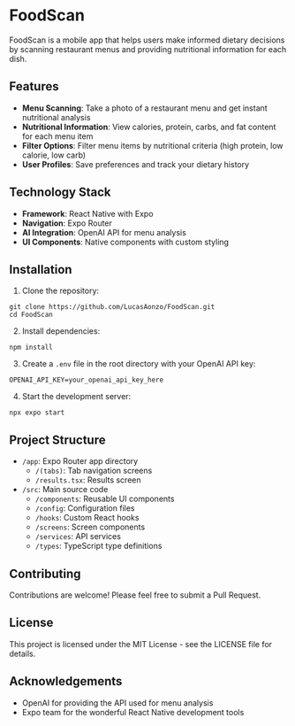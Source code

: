 # FoodScan

FoodScan is a mobile app that helps users make informed dietary decisions by scanning restaurant menus and providing nutritional information for each dish.

## Features

- **Menu Scanning**: Take a photo of a restaurant menu and get instant nutritional analysis
- **Nutritional Information**: View calories, protein, carbs, and fat content for each menu item
- **Filter Options**: Filter menu items by nutritional criteria (high protein, low calorie, low carb)
- **User Profiles**: Save preferences and track your dietary history

## Technology Stack

- **Framework**: React Native with Expo
- **Navigation**: Expo Router
- **AI Integration**: OpenAI API for menu analysis
- **UI Components**: Native components with custom styling

## Installation

1. Clone the repository:
```
git clone https://github.com/LucasAonzo/FoodScan.git
cd FoodScan
```

2. Install dependencies:
```
npm install
```

3. Create a `.env` file in the root directory with your OpenAI API key:
```
OPENAI_API_KEY=your_openai_api_key_here
```

4. Start the development server:
```
npx expo start
```

## Project Structure

- `/app`: Expo Router app directory
  - `/(tabs)`: Tab navigation screens
  - `/results.tsx`: Results screen
- `/src`: Main source code
  - `/components`: Reusable UI components
  - `/config`: Configuration files
  - `/hooks`: Custom React hooks
  - `/screens`: Screen components
  - `/services`: API services
  - `/types`: TypeScript type definitions

## Contributing

Contributions are welcome! Please feel free to submit a Pull Request.

## License

This project is licensed under the MIT License - see the LICENSE file for details.

## Acknowledgements

- OpenAI for providing the API used for menu analysis
- Expo team for the wonderful React Native development tools